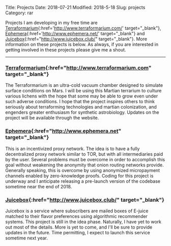Title: Projects
Date: 2018-07-21
Modified: 2018-5-18
Slug: projects
Category: rar

Projects I am developing in my free time are [Terraformarium]('Terraformarium'){:href='http://www.terraformarium.com/' target="_blank"}, [Ephemera]('Ephemera'){:href='http://www.ephemera.net/' target="_blank"} and [Juicebox]('Juicebox'){:href="http://www.juicebox.club/" target="_blank"}. More information on these projects is below. As always, if you are interested in getting involved in these projects please give me a shout.

---

### [Terraformarium]('Terraformarium'){:href="http://www.terraformarium.com" target="_blank"}

The Terraformarium is an ultra-cold vacuum chamber designed to simulate surface conditions on Mars. I will be using this Martian terrarium to culture various lichens with the hope that some may be able to grow even under such adverse conditions. I hope that the project inspires others to think seriously about terraforming technologies and martian colonization, and engenders greater enthusiasm for synthetic astrobiology. Updates on the project will be available through the website.

### [Ephemera]('Ephemera'){:href="http://www.ephemera.net" target="_blank"}

This is an incentivized proxy network. The idea is to have a fully decentralized proxy network similar to TOR, but with all intermediaries paid by the user. Several problems must be overcome in order to accomplish this goal without weakening the anonymity that onion routing networks provide. Generally speaking, this is overcome by using anonymized micropayment channels enabled by zero-knowledge proofs. Coding for this project is underway and I anticipate releasing a pre-launch version of the codebase sometime near the end of 2018. 


### [Juicebox]('Juicebox'){:href="http://www.juicebox.club/" target="_blank"}

Juicebox is a service where subscribers are mailed boxes of E-juice matched to their flavor preferences using algorithmic recommender systems. This project is still in the idea phase. Naturally, I have yet to work out most of the details. More is yet to come, and I'll be sure to provide updates in the future. Time permitting, I expect to launch this service sometime next year.